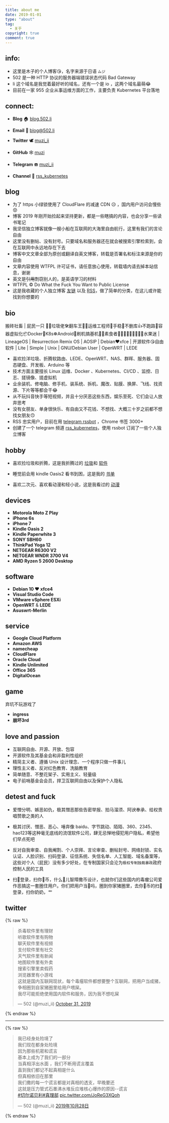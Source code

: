 ```yaml
---
title: about me
date: 2019-01-01
type: "about"
tag:
  - 关于
copyright: true
comment: true
---
```


## info:

- 这里是木子的个人博客😘，名字来源于日语 `ムジ`
- 502 是一种 HTTP 协议的服务器端错误状态代码 Bad Gateway
- li 这个域名是我觉着最好听的域名，还有一个是 io ，这两个域名最萌😂
- 目前在一家 955 企业从事运维方面的工作，主要负责 Kubernetes 平台落地

## connect:

- **Blog** 🏠 [blog.502.li](https://blog.502.li)

- **Email** 📧 [blog@502.li](mailto:blog#502.li)

- **Twitter** 🕊 [muzi_ii](https://twitter.com/muzi_ii)

- **GitHub** 🕸 [muzi](https://github.com/muzi502)

- **Telegram** ☎️ [muzi_ii](https://telegram.me/muzi_ii)

- **Channel** 📣 [rss_kubernetes](https://t.me/rss_kubernetes)

## blog

- 为了 https 小绿锁使用了 CloudFlare 的减速 CDN  😥 ，国内用户访问会慢些😟
- 博客 2019 年刚开始捡起来坚持更新，都是一些瞎搞的内容，也会分享一些读书笔记
- 我坚信独立博客就像一艘小船在互联网的大海里自由航行，这里有我们的言论自由
- 这里没有删帖、没有封号。只要域名和服务器还在就会被搜索引擎检索到，会在互联网中永远地存在下去
- 博客中文文章全部为原创或翻译自英文博客，转载是否署名和标注来源是你的自由
- 文章内容使用 WTFPL 许可证书，请任意放心使用，转载墙内请去掉本站信息，谢谢
- 英文是~~引用~~剽窃别人的，是英语学习的材料
- WTFPL © Do What the Fuck You Want to Public License
- 这是我收藏的个人独立博客 [友链](https://blog.502.li/link)  以及 [RSS](https://t.me/c/1134301275/1398)，做了简单的分类，在这儿或许能找到你想要的

## bio

搬砖社畜 | 屁民一只 🤦‍♂️垃圾佬🛠️翻车王🚐😫运维工程师🔧手稳💪不删库👍不跑路🏃容器虚拟化📦Docker🐳K8s☸️Android📳刷机搞~~基~~机📱📲素食者🍇🍈🍉🍊🍋🍌🍍🍎🍏水果迷 | LineageOS | Resurrection Remix OS | AOSIP | Debian❤xfce | 开源软件😘自由软件 | Lite | Simple | Unix | GNU/Debian User | OpenWRT | LEDE

- 喜欢捡洋垃圾、折腾软路由、LEDE、OpenWRT、NAS、群晖、服务器、固态硬盘、开发板、Arduino 等
- 技术方面主要擅长 Linux 运维、Docker 、Kubernetes、CI/CD 、监控、日志、搓镜像、搓虚拟机
- 业余装机、修电脑、修手机、装系统、拆机、魔改、贴膜、换屏、飞线、找资源、下片等等都会干😂
- 从不玩抖音快手等短视频，并且十分厌恶这些东西，娱乐至死、它们会让人放弃思考
- 没有女朋友、单身很快乐、有自由又不花钱、不想找、大概三十岁之前都不想找女朋友🙃
- RSS 忠实用户，目前在用 [telegram rssbot](https://github.com/iovxw/rssbot) ，Chrome 书签 3000+
- 创建了一个 telegram 频道 [rss_kubernetes](https://t.me/rss_kubernetes)，使用 rssbot 订阅了一些个人独立博客

## hobby

- 喜欢捡垃圾和折腾，这是我折腾过的 [垃圾](https://blog.502.li/phones-history.html)和 [软件](https://blog.502.li/android-tools.html)

- 睡觉前会用 kindle Oasis2 看书到困，这是我的  [书单](https://blog.502.li/booklist.html)

- 喜欢二次元、喜欢看动漫和轻小说，这是我看过的 [动漫](https://bgm.tv/user/512178)

## devices

- **Motorola Moto Z Play**
- **iPhone 6s**
- **iPhone 7**
- **Kindle Oasis 2**
- **Kindle Paperwhite 3**
- **SONY SBH60**
- **ThinkPad Yoga 12**
- **NETGEAR R6300 V2**
- **NETGEAR WNDR 3700 V4**
- **AMD Ryzen 5 2600 Desktop**

## software

- **Debian 10 ❤ xfce4**
- **Visual Studio Code**
- **VMware vSphere ESXi**
- **OpenWRT** & **LEDE**
- **Asuswrt-Merlin**

## service

- **Google Cloud Platform‎**
- **Amazon AWS**
- **namecheap**
- **CloudFlare**
- **Oracle Cloud**
- **Kindle Unlimited**
- **Office 365**
- **DigitalOcean**

## game

弃坑不玩游戏了

- **ingress**
- **崩坏3rd**

## love and passion

- 互联网自由、开源、开放、包容
- 开源软件及其基金会和非盈利性组织
- 精简主义者、遵循 Unix 设计理念、一个程序只做一件事儿
- 理性主义者、反对红色教育、洗脑教育
- 简单随意、不整花架子、实用主义、轻量级
- 电子前哨基金会会员，捍卫互联网自由以及保护个人隐私

## detest and fuck

- 爱憎分明、嫉恶如仇，极其憎恶那些告密举报、拍马溜须、阿谀奉承、给权贵唱赞歌之类的人

- 极其讨厌、憎恶、恶心、唾弃像 baidu、字节跳动、陌陌、360、2345、hao123等这种毫无底线的流氓软件公司，肆无忌惮地侵犯用户隐私，希望他们早点死吧

- 反对自我审查、自我阉割、个人崇拜、言论审查、删帖封号、网络封锁、实名认证、人脸识别、扫码登录、征信系统、失信名单、人工智能、域名备案等，这些对个人（屁民）没有多少好处，在专制国家只会沦为`极权专制独裁暴政`政府控制人民的工具

- 扫🐴登录，扫你🐴币，什么🐔儿智障撒币设计，也就你们这些国内的毒瘤公司爱作恶搞这一套圈住用户。你们把用户当🐷吗，圈到你家猪圈里，去你🐴币的扫🐴登录，扫你奶奶，艹

## twitter

{% raw %}

<blockquote class="twitter-tweet"><p lang="zh" dir="ltr">杀毒软件里有理财<br>听歌软件里有购物<br>聊天软件里有视频<br>支付软件里有社交<br>天气软件里有新闻<br>地图软件里有外卖<br>搜索引擎里卖假药<br>浏览器里有小游戏<br>这就是国内互联网现状，每个毒瘤软件都想要整个互联网，把用户当成猪，争相圈到自家猪圈里给用户喂屎。<br>我尽可能拒绝使用国内软件和服务，因为我不想吃屎</p>&mdash; 502 (@muzi_ii) <a href="https://twitter.com/muzi_ii/status/1189843290465529856?ref_src=twsrc%5Etfw">October 31, 2019</a></blockquote> <script async src="https://platform.twitter.com/widgets.js" charset="utf-8"></script>
{% endraw %}

----

{% raw %}

<blockquote class="twitter-tweet" data-conversation="none" data-lang="zh-cn"><p lang="zh" dir="ltr">我已经身处险境了<br>我们现在都身处险境<br>因为那些机密和谎言<br>基本上成为了我们的一部分<br>当真相浮出水面 ，我们不断用谎言覆盖<br>直到我们都记不起真相是什么<br>但真相依旧在那里<br>我们撒的每一个谎言都是对真相的透支，早晚要还<br>这就是压力管式石墨沸水堆反应堆核心爆炸的原因--谎言<br><a href="https://twitter.com/hashtag/%E5%88%87%E5%B0%94%E8%AF%BA%E8%B4%9D%E5%88%A9?src=hash&amp;ref_src=twsrc%5Etfw">#切尔诺贝利</a><a href="https://twitter.com/hashtag/%E7%9C%9F%E7%90%86%E9%83%A8?src=hash&amp;ref_src=twsrc%5Etfw">#真理部</a> <a href="https://t.co/JoReG3XQoh">pic.twitter.com/JoReG3XQoh</a></p>&mdash; 502 (@muzi_ii) <a href="https://twitter.com/muzi_ii/status/1188793882181423104?ref_src=twsrc%5Etfw">2019年10月28日</a></blockquote>
<script async src="https://platform.twitter.com/widgets.js" charset="utf-8"></script>
{% endraw %}

